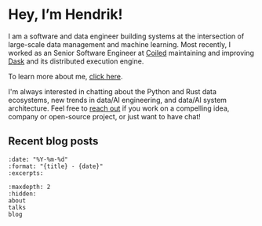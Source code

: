 
# Hey, I’m Hendrik!

I am a software and data engineer building systems at the intersection of large-scale data management and machine learning.
Most recently, I worked as an Senior Software Engineer at <a href="https://www.coiled.io/">Coiled</a> maintaining and improving <a href="https://www.dask.org/">Dask</a> and its distributed execution engine.

To learn more about me, <a href="about">click here</a>.

I'm always interested in chatting about the Python and Rust data ecosystems, new trends in data/AI engineering, and data/AI system architecture. Feel free to [reach out](mailto:hendrik@makait.com "hendrik@makait.com") if you work on a compelling idea, company or open-source project, or just want to have chat!


## Recent blog posts

```{postlist} 5
:date: "%Y-%m-%d"
:format: "{title} - {date}"
:excerpts:
```

```{toctree}
:maxdepth: 2
:hidden:
about
talks
blog
```